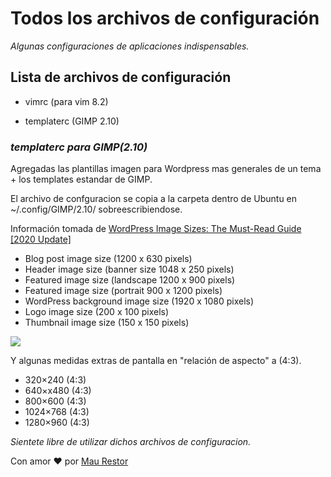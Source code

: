 # Todos los archivos de configuración

_Algunas configuraciones de aplicaciones indispensables._


## Lista de **archivos** de configuración

* vimrc (para vim 8.2)

* templaterc (GIMP 2.10)


### _templaterc para GIMP(2.10)_

Agregadas las plantillas imagen para Wordpress mas generales de un tema + los templates estandar de GIMP.

El archivo de confguracion se copia a la carpeta dentro de Ubuntu en ~/.config/GIMP/2.10/ sobreescribiendose.


Información tomada de [WordPress Image Sizes: The Must-Read Guide [2020 Update]](https://enginescout.com.au/wordpress-image-sizes/)

  * Blog post image size (1200 x 630 pixels)
  * Header image size (banner size 1048 x 250 pixels)
  * Featured image size (landscape 1200 x 900 pixels)
  * Featured image size (portrait 900 x 1200 pixels)
  * WordPress background image size (1920 x 1080 pixels)
  * Logo image size (200 x 100 pixels)
  * Thumbnail image size (150 x 150 pixels)

<img src="https://cdn-babnh.nitrocdn.com/yTCeykVJyIHAxPkMUOhbcsQPyphGzkvj/assets/static/optimized/rev-d356a7b/wp-content/uploads/2020/05/Best-wordpress-image-sizes-infographic-1024x819.png">

Y algunas medidas extras de pantalla en "relación de aspecto" a (4:3).

  * 320×240 (4:3)
  * 640×x480 (4:3)
  * 800×600 (4:3)
  * 1024×768 (4:3)
  * 1280×960 (4:3)


*Sientete libre de utilizar dichos archivos de configuracion.*

Con amor ♥ por [Mau Restor](https://github.com/maurestor/)

